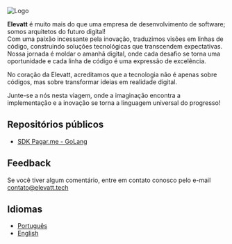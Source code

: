 
![Logo](https://i.imgur.com/LhJpdRk.png)

**Elevatt** é muito mais do que uma empresa de desenvolvimento de software;
somos arquitetos do futuro digital!\
Com uma paixão incessante pela inovação, traduzimos visões em linhas de código, construindo soluções tecnológicas que transcendem expectativas.\
Nossa jornada é moldar o amanhã digital, onde cada desafio se torna uma oportunidade e cada linha de código é uma expressão de excelência.

No coração da Elevatt, acreditamos que a tecnologia não é apenas sobre códigos, mas sobre transformar ideias em realidade digital.

Junte-se a nós nesta viagem, onde a imaginação encontra a implementação e a inovação se torna a linguagem universal do progresso!
## Repositórios públicos

 - [SDK Pagar.me - GoLang](https://github.com/elevattlabs/pagarme-go)


## Feedback

Se você tiver algum comentário, entre em contato conosco pelo e-mail contato@elevatt.tech


## Idiomas

- [Português](https://github.com/elevattlabs/.github/profile/README.md)
- [English](https://github.com/elevattlabs/.github/profile/en-us/README.md)
